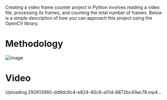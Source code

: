 Creating a video frame counter project in Python involves reading a video file, processing its frames, and counting the total number of frames. Below is a simple description of how you can approach this project using the OpenCV library.

# Methodology
![image](https://github.com/user-attachments/assets/7352f61d-f9f1-4bb1-beab-331446416d98)


# Video





Uploading 292613980-dd9dc6c4-e824-40c8-a01d-8872bc49ac78.mp4…

